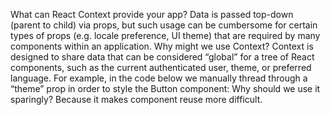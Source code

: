 What can React Context provide your app?
Data is passed top-down (parent to child) via props, but such usage can be cumbersome for certain types of props (e.g. locale preference, UI theme) that are required by many components within an application.
Why might we use Context?
Context is designed to share data that can be considered “global” for a tree of React components, such as the current authenticated user, theme, or preferred language. For example, in the code below we manually thread through a “theme” prop in order to style the Button component:
Why should we use it sparingly?
Because it makes component reuse more difficult.

